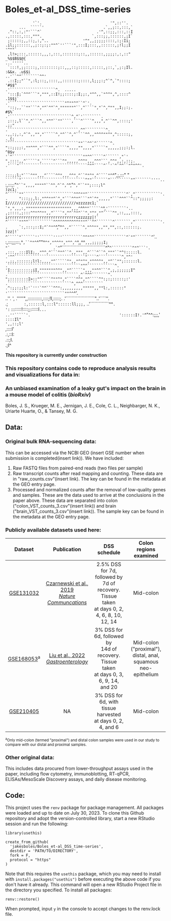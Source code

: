 # Boles_et-al_DSS_time-series

                                                                                                                                                                                                        
                '`'.                              '",::''.                                                                                                                                              
          ...  `````'                          .`,,;::,:::,`                                                                                                                                            
     .^::,:,:"'```^`                        .'^,::;;,:::,::I                                                                                                                                            
    .,:::::,:::,""".                      `,:::;;,::::::,;I`                                                                                                                                            
     ;:::::;,,::;,:,^..               '^",,;;;;;::::,:;:Ii;                                                                                                                                             
    .il;;::::::,,;::;:;:""^`''```'",:::I;:::,,::::::,;!l;;I                                 '^""`                                                                                                       
     ,l!>;:::,::::::,,,:,:::,:::::::;::,,::::::,;;;;:,:,::"                               _%$$B$$@{                                                     ...'''''..                                      
     `:::!,;;::::;,::::::::;::,,,::;:::::,:::::,;::,`,;:;Il.                             :&&x. .u$$i                                              ..'``^^````````^^'                                    
     .::I;;"``",:l;::;,::::,,:::::::;::::,l;;;:;^`^,`"::::;                                    '#$$^                                          .'````````````````````^.  .....                           
     ':::I;`^^^```",""",::I!;;::::;:I;;:,"^^,,`"^^",^,::::^                                  .1$$j`                                        .'````````````````````````"^""^^``^`'.                       
     '::;,,``""```^,"^`^^`^,""""""^``,^````","`^,^"",,I;;:;.                                 #$%`                                       .'```````````````````````````^,^`'````````.                     
     ;::;,l``^,^```^,,"^^``""````,```^````^,,,",^``^^,::::;'                                .;;"                                      .```````````````````````````````,^^`````````^.                    
    .,,:;,:,^`^,,"","`````^,"^``^,^````^^,,"^^^""^",^:::::;,                                ._{;                                     ````````````````````````````````""``^^`^``````^.                   
    "::;;;;:,""^^^,"```^^,"````^,,,,"",,,,"`````",,,,,;;;:;l.                               ^8$v                                  '`^```````````````````````````````""^^`````^``````,"`'                
    ",::::,,^`````",`````^```^",,,,,^^^",,,^^^```,^^",,:,::;.                                                                 .'```"``````````````````````````````^"^````^``'`^`^^``"^"^^'.             
   `:::;;l;"```^"",,,^````^^",,,^^",^``^"^",^````"^`^",;,:::"                                            "`                  ``````"````````````````````````````^""```````^`````````"^```````''''..     
   `:,:::;:"```^``",,,,""""^``^^,^`^,^```^,"````^,^``"";:::;l^                                           )zc1;`              ^`````""``````````````````````^^^""^`````````````````^`,^```````````'..    
   ":::;;,l:,"^^""^`^,"```^^"^```"^`^",,,,,"```^^^``^::";;;;;:            I//////////////////////////////vzzzzzc1;`           `",",,,:,"""""""""""""""""""",,,^````^^```^^`````^```^,```'````````'..    
   ,;::::,;:::^^"^^"",,^````",^^`^"^``^,"^","^````^",::,,,::::,           irrrrrrrrrrrrrrrrrrrrrrrrrrrrrrczzzzzz|!`          ^`````""^^```````````^^^^^^^^^^^"""^``^^```````^```````,^```````````'..    
   `:,:::;::I;^`^"^```^,"^```^,,^`````^,"^^"",,"","",::,::::::;.                                         )zz|!`              ^`````"``````''``````''''`````````^^"^^``````````````^`"^```````^```'..    
   :,:::;;;:::,^`,``^"^`^""^``^","^^^","^^,^``^,,^^``,,,;;;;;I;                                          "`                   .`^``"``````````````````````````````^"``````^`````````^"^```'.            
   ,:::,,:::IlI;,,"^^,^```^"^``^,,""",,^```^``^,"""``"^!:::::l.                                                                  .'^^```````````````````````````````"````^``````````^,"^'               
   .,;;,::::::;l!l:,,,,"^`````^",,"^"^","^^^^",,"^``"";::::::l.                                                                     .````````````````````````````````"^^````````````^.                  
     'I:::::::::;iI,"""""""^^",,"^`````",,,""^^```^,;,;;;;;;I^                                                                        .```````````````````````````````,^`^^^```````^.                   
      ";::::::::I>::"^````^""^","````^^","^````^":;:;:::::;:'                                                                           .````````````````````````````^,^^^`````````                     
       .^:;;:;;l:'`'''`^^```^^":,,,,,,,,,""""",,""l:,::::::"                                                                               '`````````````````````````""^^``````^'.                      
          ..''.     ',  .'''''",,:::::::::::,::::;!I,:::::;.                                                                                  .'````````````````````"..'````''.                         
                    .;`       :,::::::l,:::l"::::::ll;;;,`                                                                                       ..'`````````````^^`.                                   
                    ':`       ::::::::!::::;;::::::I`...                                                                                               ..''`````'.                                      
                              '::::::I!.'`^"^^:;;;,'                                                                                                                                                    
                               `::::Il"                                                                                                                                                                 
                               ',,::;l'                                                                                                                                                                 
                               `,::::l'                                                                                                                                                                 
                               .:,::I:                                                                                                                                                                  
                                .::;I.                                                                                                                                                                  
                                 .;I^                                                                                                                                                                   
                                                                                                                                                                                                        


**This repository is currently under construction**

### This repository contains code to reproduce analysis results and visualizations for data in:
### **An unbiased examination of a leaky gut's impact on the brain in a mouse model of colitis (*bioRxiv*)**
Boles, J. S., Krueger, M. E., Jernigan, J. E., Cole, C. L., Neighbarger, N. K., Uriarte Huarte, O., & Tansey, M. G.

## Data:
### Original bulk RNA-sequencing data:
This can be accessed via the NCBI GEO (insert GSE number when submission is completed(insert link)). We have included:
1. Raw FASTQ files from paired-end reads (two files per sample) 
2. Raw transcript counts after read mapping and counting. These data are in "raw_counts.csv"(insert link). The key can be found in the metadata at the GEO entry page. 
3. Processed and normalized counts after the removal of low-quality genes and samples. These are the data used to arrive at the conclusions in the paper above. These data are separated into colon ("colon_VST_counts_3.csv"(insert link)) and brain ("brain_VST_counts_3.csv"(insert link)). The sample key can be found in the metadata at the GEO entry page. 

### Publicly available datasets used here:
| Dataset | Publication | DSS schedule | Colon regions examined |
| :-----: | :---------: | :----------: | :--------------------: |
| [GSE131032](https://www.ncbi.nlm.nih.gov/geo/query/acc.cgi?acc=GSE131032) | [Czarnewski et al., 2019 <br> *Nature Communcations*](https://www.ncbi.nlm.nih.gov/pmc/articles/PMC6598981/) | 2.5% DSS for 7d, followed by <br> 7d of recovery. Tissue taken <br> at days 0, 2, 4, 6, 8, 10, 12, 14 | Mid-colon |
| [GSE168053](https://www.ncbi.nlm.nih.gov/geo/query/acc.cgi?acc=GSE168053)<sup>a</sup> | [Liu et al., 2022 <br> *Gastroenterology*](https://www.ncbi.nlm.nih.gov/pmc/articles/PMC9402284/) | 3% DSS for 6d, followed by <br> 14d of recovery. Tissue taken <br> at days 0, 3, 6, 9, 14, and 20 | Mid-colon ("proximal"), <br> distal, anal, <br> squamous neo-epithelium |
| [GSE210405](https://www.ncbi.nlm.nih.gov/geo/query/acc.cgi?acc=GSE210405) | NA | 3% DSS for 6d, with tissue <br> harvested at days 0, 2, 4, and 6 | Mid-colon | 

<sup><sup>a</sup>Only mid-colon (termed "proximal") and distal colon samples were used in our study to compare with our distal and proximal samples.

### Other original data:
This includes data procured from lower-throughput assays used in the paper, including flow cytometry, immunoblotting, RT-qPCR, ELISAs/MesoScale Discovery assays, and daily disease monitoring.

## Code: 
This project uses the `renv` package for package management. 
All packages were loaded and up to date on July 30, 2023. 
To clone this Github repository and adopt the version-controlled library, start a new RStudio session and run the following:
```
library(usethis)

create_from_github(
  'jakesboles/Boles_et-al_DSS_time-series',
  destdir = 'PATH/TO/DIRECTORY',
  fork = F,
  protocol = "https"
)
```
Note that this requires the `usethis` package, which you may need to install with `install.packages("usethis")` before executing the above code if you don't have it already. 
This command will open a new RStudio Project file in the directory you specified. To install all packages:
```
renv::restore()
```
When prompted, input `y` in the console to accept changes to the renv.lock file. 

